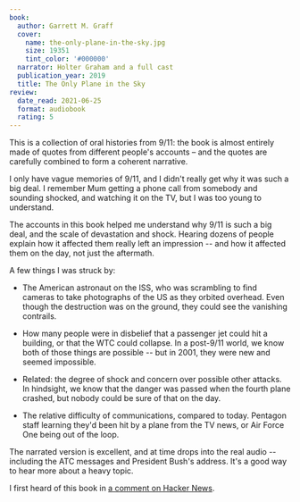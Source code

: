 ```yaml
---
book:
  author: Garrett M. Graff
  cover:
    name: the-only-plane-in-the-sky.jpg
    size: 19351
    tint_color: '#000000'
  narrator: Holter Graham and a full cast
  publication_year: 2019
  title: The Only Plane in the Sky
review:
  date_read: 2021-06-25
  format: audiobook
  rating: 5
---
```


This is a collection of oral histories from 9/11: the book is almost entirely made of quotes from different people's accounts – and the quotes are carefully combined to form a coherent narrative.

I only have vague memories of 9/11, and I didn't really get why it was such a big deal.
I remember Mum getting a phone call from somebody and sounding shocked, and watching it on the TV, but I was too young to understand.

The accounts in this book helped me understand why 9/11 is such a big deal, and the scale of devastation and shock.
Hearing dozens of people explain how it affected them really left an impression -- and how it affected them on the day, not just the aftermath.

A few things I was struck by:

*   The American astronaut on the ISS, who was scrambling to find cameras to take photographs of the US as they orbited overhead.
    Even though the destruction was on the ground, they could see the vanishing contrails.

*   How many people were in disbelief that a passenger jet could hit a building, or that the WTC could collapse.
    In a post-9/11 world, we know both of those things are possible -- but in 2001, they were new and seemed impossible.

*   Related: the degree of shock and concern over possible other attacks.
    In hindsight, we know that the danger was passed when the fourth plane crashed, but nobody could be sure of that on the day.

*   The relative difficulty of communications, compared to today.
    Pentagon staff learning they'd been hit by a plane from the TV news, or Air Force One being out of the loop.

The narrated version is excellent, and at time drops into the real audio -- including the ATC messages and President Bush's address.
It's a good way to hear more about a heavy topic.

I first heard of this book in [a comment on Hacker News](https://news.ycombinator.com/item?id=24342022).
